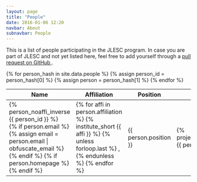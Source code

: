 ```yaml
---
layout: page
title: "People"
date: 2016-01-06 12:20
navbar: About
subnavbar: People
---
```


<p class="lead">
  This is a list of people participating in the JLESC program.
  In case you are part of JLESC and not yet listed here, feel free to add yourself through a
  <a href="https://github.com/JLESC/jlesc.github.io/wiki/Adding-Modifying-Content#people"
     target="_blank">
    pull request on GitHub
  </a>.
</p>

<div class="table-responsive">
  <table id="people-db" class="table table-striped">
    <thead class="thead-default">
      <tr>
        <th class="col-name">Name</th>
        <th class="col-affiliation">Affiliation</th>
        <th class="col-position">Position</th>
        <th class="col-projects"><i class="fa fa-fw fa-cubes" title="participating in # projects"></i></th>
        <th class="col-leading"><i class="fa fa-fw fa-graduation-cap" title="leading # projects"></i></th>
        <th class="col-topics">Topics</th>
      </tr>
    </thead>
    <tbody>
    {% for person_hash in site.data.people %}
      {% assign person_id = person_hash[0] %}
      {% assign person = person_hash[1] %}
      <tr>
        <td class="col-name">
          {% person_noaffi_inverse {{ person_id }} %}
          <div class="btn-group btn-group-sm pull-right" role="group">
            {% if person.email %}
              {% assign email = person.email | obfuscate_email %}
              <a target="_blank"
                 class="btn btn-link btn-sm email-obfuscated"
                 title="write an email to {{ person.given_name }} {{ person.sur_name }}"
                 data-email="{{ email }}"
                 role="button">
                <i class="fa fa-envelope fa-fw"></i>
              </a>
            {% endif %}
            {% if person.homepage %}
              <a href="{{ person.homepage }}"
                 target="_blank"
                 title="{{ person.homepage }}"
                 class="btn btn-link btn-sm"
                 role="button">
                <i class="fa fa-home fa-fw"></i>
              </a>
            {% endif %}
          </div>
        </td>
        <td class="col-affiliation">
          {% for affi in person.affiliation %}
            {% institute_short {{ affi }} %}
            {% unless forloop.last %}
              ,
            {% endunless %}
          {% endfor %}
        </td>
        <td class="col-position">{{ person.position }}</td>
        <td class="col-projects">{% projects_for_person {{ person_id }} %}</td>
        <td class="col-leading">{% leading_for_person {{ person_id }} %}</td>
        <td class="col-topics">{{ person.topics }}</td>
      </tr>
    {% endfor %}
    </tbody>
  </table>
</div>
